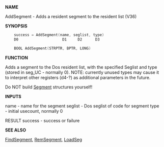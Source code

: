 
**NAME**

AddSegment - Adds a resident segment to the resident list (V36)

**SYNOPSIS**

```c
    success = AddSegment(name, seglist, type)
    D0                    D1     D2      D3

    BOOL AddSegment(STRPTR, BPTR, LONG)

```
**FUNCTION**

Adds a segment to the Dos resident list, with the specified Seglist
and type (stored in seg_UC - normally 0).  NOTE: currently unused
types may cause it to interpret other registers (d4-?) as additional
parameters in the future.

Do NOT build [Segment](_0078) structures yourself!

**INPUTS**

name    - name for the segment
seglist - Dos seglist of code for segment
type    - initial usecount, normally 0

RESULT
success - success or failure

**SEE ALSO**

[FindSegment](FindSegment), [RemSegment](RemSegment), [LoadSeg](LoadSeg)
